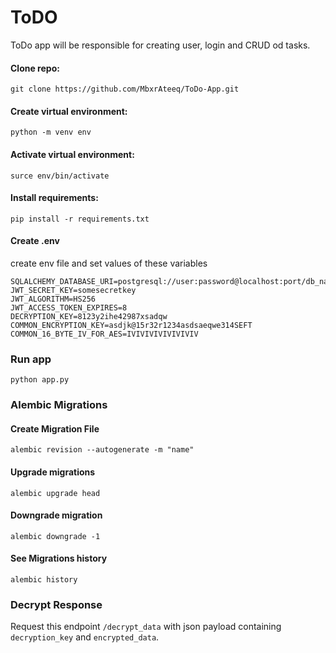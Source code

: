 # ToDO
ToDo app will be responsible for creating user, login and CRUD od tasks.

#### Clone repo:
``` git clone https://github.com/MbxrAteeq/ToDo-App.git ```

#### Create virtual environment:
```python -m venv env```

#### Activate virtual environment:
```surce env/bin/activate```

#### Install requirements:
```pip install -r requirements.txt```

#### Create .env
create env file and set values of these variables
```
SQLALCHEMY_DATABASE_URI=postgresql://user:password@localhost:port/db_name
JWT_SECRET_KEY=somesecretkey
JWT_ALGORITHM=HS256
JWT_ACCESS_TOKEN_EXPIRES=8
DECRYPTION_KEY=8123y2ihe42987xsadqw
COMMON_ENCRYPTION_KEY=asdjk@15r32r1234asdsaeqwe314SEFT
COMMON_16_BYTE_IV_FOR_AES=IVIVIVIVIVIVIVIV
```

### Run app
```python app.py```

### Alembic Migrations
#### Create Migration File
```alembic revision --autogenerate -m "name"```

#### Upgrade migrations
```alembic upgrade head```

#### Downgrade migration
```alembic downgrade -1```

#### See Migrations history
```alembic history```

### Decrypt Response
Request this endpoint `/decrypt_data` with json payload containing `decryption_key` and `encrypted_data`.
